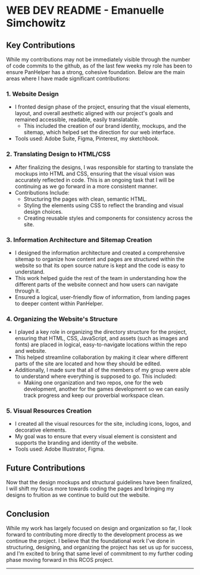 # WEB DEV README - Emanuelle Simchowitz

## Key Contributions

While my contributions may not be immediately visible through the number of code commits to the github, as of the last few weeks my role has been to ensure PanHelper has a strong, cohesive foundation. Below are the main areas where I have made significant contributions:

### 1. **Website Design**
   - I fronted design phase of the project, ensuring that the visual elements, layout, and overall aesthetic aligned with our project's goals and remained accessible, readable, easily translatable.
        - This included the creation of our brand identity, mockups, and the sitemap, which helped set the direction for our web interface.
   - Tools used: Adobe Suite, Figma, Pinterest, my sketchbook.

### 2. **Translating Design to HTML/CSS**
   - After finalizing the designs, I was responsible for starting to translate the mockups into HTML and CSS, ensuring that the visual vision was accurately reflected in code. This is an ongoing task that I will be continuing as we go forward in a more consistent manner.
   - Contributions Include:
     - Structuring the pages with clean, semantic HTML.
     - Styling the elements using CSS to reflect the branding and visual design choices.
     - Creating reusable styles and components for consistency across the site.

### 3. **Information Architecture and Sitemap Creation**
   - I designed the information architecture and created a comprehensive sitemap to organize how content and pages are structured within the website so that its open source nature is kept and the code is easy to understand.
   - This work helped guide the rest of the team in understanding how the different parts of the website connect and how users can navigate through it.
   - Ensured a logical, user-friendly flow of information, from landing pages to deeper content within PanHelper.

### 4. **Organizing the Website's Structure**
   - I played a key role in organizing the directory structure for the project, ensuring that HTML, CSS, JavaScript, and assets (such as images and fonts) are placed in logical, easy-to-navigate locations within the repo and website.
   - This helped streamline collaboration by making it clear where different parts of the site are located and how they should be edited.
   - Additionally, I made sure that all of the members of my group were able to understand where everything is supposed to go. This included:
        - Making one organization and two repos, one for the web development, another for the games development so we can easily track progress and keep our proverbial workspace clean.

### 5. **Visual Resources Creation**
   - I created all the visual resources for the site, including icons, logos, and decorative elements.
   - My goal was to ensure that every visual element is consistent and supports the branding and identity of the website.
   - Tools used: Adobe Illustrator, Figma.

## Future Contributions

Now that the design mockups and structural guidelines have been finalized, I will shift my focus more towards coding the pages and bringing my designs to fruition as we continue to build out the website.

## Conclusion

While my work has largely focused on design and organization so far, I look forward to contributing more directly to the development process as we continue the project. I believe that the foundational work I've done in structuring, designing, and organizing the project has set us up for success, and I'm excited to bring that same level of commitment to my further coding phase moving forward in this RCOS project.

---